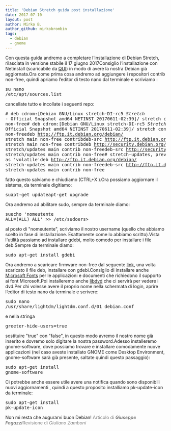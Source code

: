 ```yaml
---
title: 'Debian Stretch guida post installazione'
date: 2017-07-10
layout: post
author: Mirko B.
author_github: mirkobrombin
tags:
  - debian  
  - gnome
---
```

Con questa guida andremo a completare l’installazione di Debian Stretch, rilasciata in versione stabile il 17 giugno 2017Consiglio l’installazione con Netinstall (scaricabile da <a href="https://www.debian.org/releases/stretch/debian-installer/" target="_blank" rel="noopener noreferrer">QUI</a>) in modo di avere la nostra Debian già aggiornata.Ora come prima cosa andremo ad aggiungere i repositori contrib non-free, quindi apriamo l’editor di testo nano dal terminale e scriviamo :<pre>su nano /etc/apt/sources.list</pre>cancellate tutto e incollate i seguenti repo:<pre># deb cdrom:[Debian GNU/Linux stretch-DI-rc5 _Stretch_ - Official Snapshot amd64 NETINST 20170611-02:39]/ stretch contrib main non-free# deb cdrom:[Debian GNU/Linux stretch-DI-rc5 _Stretch_ - Official Snapshot amd64 NETINST 20170611-02:39]/ stretch contrib main non-freedeb http://ftp.it.debian.org/debian/ stretch main non-free contribdeb-src http://ftp.it.debian.org/debian/ stretch main non-free contribdeb http://security.debian.org/debian-security stretch/updates main contrib non-freedeb-src http://security.debian.org/debian-security stretch/updates main contrib non-free# stretch-updates, previously known as 'volatile'deb http://ftp.it.debian.org/debian/ stretch-updates main contrib non-freedeb-src http://ftp.it.debian.org/debian/ stretch-updates main contrib non-free</pre>fatto questo salviamo e chiudiamo (CTRL+X ).Ora possiamo aggiornare il sistema, da terminale digitiamo:<pre>suapt-get updateapt-get upgrade</pre>Ora andremo ad abilitare sudo, sempre da terminale diamo:<pre>suecho 'nomeutente ALL=(ALL) ALL' &gt;&gt; /etc/sudoers&gt;</pre>al posto di "nomeutente", scriviamo il nostro username (quello che abbiamo scelto in fase di installazione. Esattamente come lo abbiamo scritto).Vista l'utilità passiamo ad installare gdebi, molto comodo per installare i file deb.Sempre da terminale diamo:<pre>sudo apt-get install gdebi</pre>Ora andremo a scaricare firmware non-free dal seguente <a href="https://packages.debian.org/stretch/all/firmware-linux-nonfree/download" target="_blank" rel="noopener noreferrer">link</a>, una volta scaricato il file deb, installare con gdebi.Consiglio di installare anche <a href="https://packages.debian.org/stretch/ttf-mscorefonts-installer" target="_blank" rel="noopener noreferrer">Microsoft Fonts</a> per le applicazioni e documenti che richiedono il supporto ai font Microsoft.Poi installeremo anche <a href="https://packages.debian.org/stretch/all/dibldv-pkg/download" target="_blank" rel="noopener noreferrer">libdvd</a> che ci servirà per vedere i dvd.Per chi volesse avere il proprio nome nella schermata di login, aprire l’editor di testo nano da terminale e scrivere:<pre>sudo nano /usr/share/lightdm/lightdm.conf.d/01_debian.conf</pre>e nella stringa<pre>greeter-hide-users=true</pre>sostituire "true" con "false", in questo modo avremo il nostro nome già inserito e dovremo solo digitare la nostra password.Adesso installeremo gnome-software, dove possiamo trovare e installare comodamente nuove applicazioni (nel caso aveste installato GNOME come Desktop Environment, gnome-software sarà già presente, saltate quindi questo passaggio):<pre>sudo apt-get install gnome-software</pre>Ci potrebbe anche essere utile avere una notifica quando  sono disponibili nuovi aggiornamenti , quindi a questo proposito installiamo pk-update-icon da terminale:<pre>sudo apt-get install pk-update-icon</pre>Non mi resta che augurarvi buon Debian!&nbsp;<span style="color: #808080;">Articolo di <em><strong>Giuseppe Fogazzi</strong></em></span><span style="color: #808080;">Revisione di <em>Giuliano Zamboni</em></span>